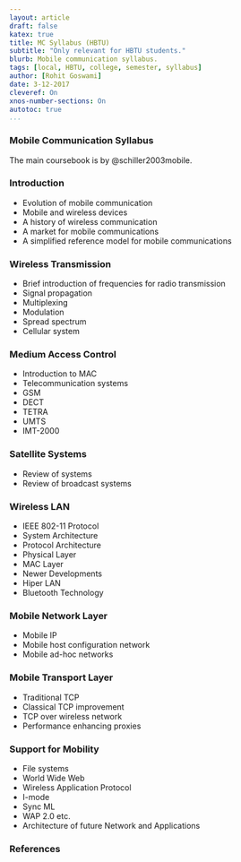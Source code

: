 ```yaml
---
layout: article
draft: false
katex: true
title: MC Syllabus (HBTU)
subtitle: "Only relevant for HBTU students."
blurb: Mobile communication syllabus.
tags: [local, HBTU, college, semester, syllabus]
author: [Rohit Goswami]
date: 3-12-2017
cleveref: On
xnos-number-sections: On
autotoc: true
...
```


### Mobile Communication Syllabus

The main coursebook is by @schiller2003mobile.

### Introduction 

* Evolution of mobile communication
* Mobile and wireless devices
* A history of wireless communication
* A market for mobile communications
* A simplified reference model for mobile communications

### Wireless Transmission

*  Brief introduction of frequencies for radio transmission
*  Signal propagation
*  Multiplexing
*  Modulation
*  Spread spectrum
*  Cellular system

### Medium Access Control

* Introduction to MAC
* Telecommunication systems
* GSM
* DECT
* TETRA
* UMTS
* IMT-2000

### Satellite Systems

* Review of systems
* Review of broadcast systems

### Wireless LAN

* IEEE 802-11 Protocol
* System Architecture
* Protocol Architecture
* Physical Layer
* MAC Layer
* Newer Developments
* Hiper LAN
* Bluetooth Technology

### Mobile Network Layer

* Mobile IP
* Mobile host configuration network
* Mobile ad-hoc networks

### Mobile Transport Layer

* Traditional TCP
* Classical TCP improvement
* TCP over wireless network
* Performance enhancing proxies

### Support for Mobility

* File systems
* World Wide Web
* Wireless Application Protocol
* I-mode
* Sync ML
* WAP 2.0 etc.
* Architecture of future Network and Applications


### References
